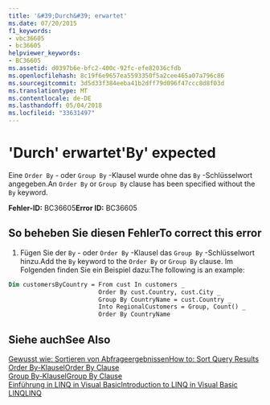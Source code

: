```yaml
---
title: '&#39;Durch&#39; erwartet'
ms.date: 07/20/2015
f1_keywords:
- vbc36605
- bc36605
helpviewer_keywords:
- BC36605
ms.assetid: d0397b6e-bfc2-400c-92fc-efe82036cfdb
ms.openlocfilehash: 8c19f6e9657ea5593350f5a2cee465a07a796c86
ms.sourcegitcommit: 3d5d33f384eeba41b2dff79d096f47ccc8d8f03d
ms.translationtype: MT
ms.contentlocale: de-DE
ms.lasthandoff: 05/04/2018
ms.locfileid: "33631497"
---
```

# <a name="39by39-expected"></a><span data-ttu-id="7cc6d-102">&#39;Durch&#39; erwartet</span><span class="sxs-lookup"><span data-stu-id="7cc6d-102">&#39;By&#39; expected</span></span>
<span data-ttu-id="7cc6d-103">Eine `Order By` - oder `Group By` -Klausel wurde ohne das `By` -Schlüsselwort angegeben.</span><span class="sxs-lookup"><span data-stu-id="7cc6d-103">An `Order By` or `Group By` clause has been specified without the `By` keyword.</span></span>  
  
 <span data-ttu-id="7cc6d-104">**Fehler-ID:** BC36605</span><span class="sxs-lookup"><span data-stu-id="7cc6d-104">**Error ID:** BC36605</span></span>  
  
## <a name="to-correct-this-error"></a><span data-ttu-id="7cc6d-105">So beheben Sie diesen Fehler</span><span class="sxs-lookup"><span data-stu-id="7cc6d-105">To correct this error</span></span>  
  
1.  <span data-ttu-id="7cc6d-106">Fügen Sie der `By` - oder `Order By` -Klausel das `Group By` -Schlüsselwort hinzu.</span><span class="sxs-lookup"><span data-stu-id="7cc6d-106">Add the `By` keyword to the `Order By` or `Group By` clause.</span></span> <span data-ttu-id="7cc6d-107">Im Folgenden finden Sie ein Beispiel dazu:</span><span class="sxs-lookup"><span data-stu-id="7cc6d-107">The following is an example:</span></span>  
  
```vb  
Dim customersByCountry = From cust In customers _  
                         Order By cust.Country, cust.City _  
                         Group By CountryName = cust.Country _  
                         Into RegionalCustomers = Group, Count() _  
                         Order By CountryName  
```  
  
## <a name="see-also"></a><span data-ttu-id="7cc6d-108">Siehe auch</span><span class="sxs-lookup"><span data-stu-id="7cc6d-108">See Also</span></span>  
 [<span data-ttu-id="7cc6d-109">Gewusst wie: Sortieren von Abfrageergebnissen</span><span class="sxs-lookup"><span data-stu-id="7cc6d-109">How to: Sort Query Results</span></span>](../../visual-basic/programming-guide/language-features/linq/how-to-sort-query-results-by-using-linq.md)  
 [<span data-ttu-id="7cc6d-110">Order By-Klausel</span><span class="sxs-lookup"><span data-stu-id="7cc6d-110">Order By Clause</span></span>](../../visual-basic/language-reference/queries/order-by-clause.md)  
 [<span data-ttu-id="7cc6d-111">Group By-Klausel</span><span class="sxs-lookup"><span data-stu-id="7cc6d-111">Group By Clause</span></span>](../../visual-basic/language-reference/queries/group-by-clause.md)  
 [<span data-ttu-id="7cc6d-112">Einführung in LINQ in Visual Basic</span><span class="sxs-lookup"><span data-stu-id="7cc6d-112">Introduction to LINQ in Visual Basic</span></span>](../../visual-basic/programming-guide/language-features/linq/introduction-to-linq.md)  
 [<span data-ttu-id="7cc6d-113">LINQ</span><span class="sxs-lookup"><span data-stu-id="7cc6d-113">LINQ</span></span>](../../visual-basic/programming-guide/language-features/linq/index.md)
